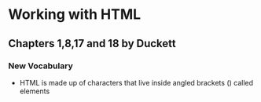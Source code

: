 # Working with HTML

## Chapters 1,8,17 and 18 by Duckett

### New Vocabulary

- HTML is made up of characters that live inside angled brackets (<html></html>) called elements

